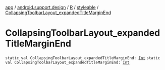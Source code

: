 [app](../../../index.md) / [android.support.design](../../index.md) / [R](../index.md) / [styleable](index.md) / [CollapsingToolbarLayout_expandedTitleMarginEnd](./-collapsing-toolbar-layout_expanded-title-margin-end.md)

# CollapsingToolbarLayout_expandedTitleMarginEnd

`static val CollapsingToolbarLayout_expandedTitleMarginEnd: `[`Int`](https://kotlinlang.org/api/latest/jvm/stdlib/kotlin/-int/index.html)
`static val CollapsingToolbarLayout_expandedTitleMarginEnd: `[`Int`](https://kotlinlang.org/api/latest/jvm/stdlib/kotlin/-int/index.html)